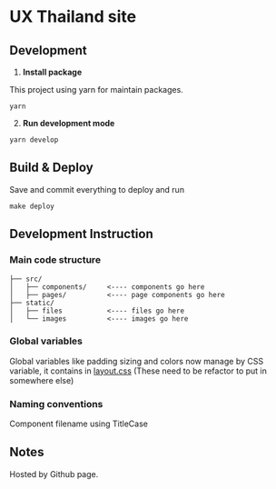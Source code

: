 # UX Thailand site

## Development

1. **Install package**

This project using yarn for maintain packages.

```shell
yarn
```

2. **Run development mode**

```shell
yarn develop
```

## Build & Deploy

Save and commit everything to deploy and run

```shell
make deploy
```

## Development Instruction

### Main code structure

```
├── src/
│   ├── components/     <---- components go here
│   ├── pages/          <---- page components go here
├── static/
│   ├── files           <---- files go here
│   └── images          <---- images go here
```

### Global variables

Global variables like padding sizing and colors now manage by CSS variable, it contains in [layout.css](./src/components/layout.css) (These need to be refactor to put in somewhere else)

### Naming conventions

Component filename using TitleCase

## Notes

Hosted by Github page.
